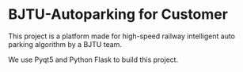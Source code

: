 # BJTU-Autoparking for Customer

This project is a platform made for high-speed railway intelligent auto parking algorithm by a BJTU team.

We use Pyqt5 and Python Flask to build this project.
